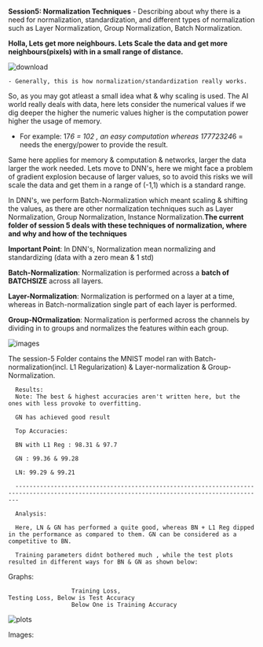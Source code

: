 
**Session5: Normalization Techniques** - Describing about why there is a need for normalization, standardization, and different types of normalization such as Layer Normalization, Group Normalization, Batch Normalization.

**Holla, Lets get more neighbours. Lets Scale the data and get more neighbours(pixels) with in a small range of distance.**

   ![download](https://user-images.githubusercontent.com/60026221/215568087-a5a603c3-d4e9-4641-ae21-095f08020d35.jpeg)

    - Generally, this is how normalization/standardization really works.

So, as you may got atleast a small idea what & why scaling is used. The AI world really deals with data, here lets consider the numerical values if we dig deeper the higher the numeric values higher is the computation power higher the usage of memory. 

   * For example: 17*6 = 102 , an easy computation whereas 17772324*6 = needs the energy/power to provide the result. 

Same here applies for memory & computation & networks, larger the data larger the work needed. Lets move to DNN's, here we might face a problem of gradient explosion because of larger values, so to avoid this risks we will scale the data and get them in a range of (-1,1) which is a standard range. 

In DNN's, we perform Batch-Normalization which meant scaling & shifting the values, as there are other normalization techniques such as Layer Normalization, Group Normalization, Instance Normalization.**The current folder of session 5 deals with these techniques of normalization, where and why and how of the techniques** 

**Important Point**: In DNN's, Normalization mean normalizing and standardizing (data with a zero mean & 1 std)

**Batch-Normalization**: Normalization is performed across a **batch of BATCHSIZE** across all layers.

**Layer-Normalization**: Normalization is performed on a layer at a time, whereas in Batch-normalization single part of each layer is performed.

**Group-NOrmalization**: Normalization is performed across the channels by dividing in to groups and normalizes the features within each group. 

![images](https://user-images.githubusercontent.com/60026221/215571530-ede0ccd5-51f3-4472-979f-3abc12c2edc6.jpeg)

The session-5 Folder contains the MNIST model ran with Batch-normalization(incl. L1 Regularization) & Layer-normalization & Group-Normalization.

      Results:
      Note: The best & highest accuracies aren't written here, but the ones with less provoke to overfitting.

      GN has achieved good result

      Top Accuracies:

      BN with L1 Reg : 98.31 & 97.7

      GN : 99.36 & 99.28

      LN: 99.29 & 99.21
      
      ---------------------------------------------------------------------------------------------------------------------------------------------

      Analysis:

      Here, LN & GN has performed a quite good, whereas BN + L1 Reg dipped in the performance as compared to them. GN can be considered as a competitive to BN.

      Training parameters didnt bothered much , while the test plots resulted in different ways for BN & GN as shown below: 

Graphs: 

                      Training Loss,                                   Testing Loss, Below is Test Accuracy
                      Below One is Training Accuracy
![plots](https://user-images.githubusercontent.com/60026221/215577951-372c4d8a-957e-4b2d-8003-f351bd032ecc.png)




Images: 


